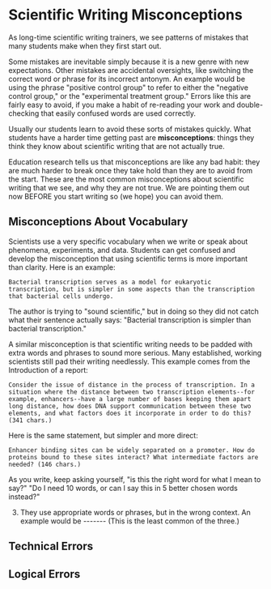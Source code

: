 # Scientific Writing Misconceptions

As long-time scientific writing trainers, we see patterns of mistakes that many students make when they first start out. 

Some mistakes are inevitable simply because it is a new genre with new expectations. Other mistakes are accidental oversights, like switching the correct word or phrase for its incorrect antonym. An example would be using the phrase "positive control group" to refer to either the "negative control group," or the "experimental treatment group." Errors like this are fairly easy to avoid, if you make a habit of re-reading your work and double-checking that easily confused words are used correctly.  

Usually our students learn to avoid these sorts of mistakes quickly. What students have a harder time getting past are __misconceptions__: things they think they know about scientific writing that are not actually true.

Education research tells us that misconceptions are like any bad habit: they are much harder to break once they take hold than they are to avoid from the start. These are the most common misconceptions about scientific writing that we see, and why they are not true. We are pointing them out now BEFORE you start writing so (we hope) you can avoid them.


## Misconceptions About Vocabulary

Scientists use a very specific vocabulary when we write or speak about phenomena, experiments, and data. Students can get confused and develop the misconception that using scientific terms is more important than clarity. Here is an example: 

	Bacterial transcription serves as a model for eukaryotic transcription, but is simpler in some aspects than the transcription that bacterial cells undergo.

The author is trying to "sound scientific," but in doing so they did not catch what their sentence actually says: "Bacterial transcription is simpler than bacterial transcription." 

A similar misconception is that scientific writing needs to be padded with extra words and phrases to sound more serious. Many established, working scientists still pad their writing needlessly. This example comes from the Introduction of a report:
    
	Consider the issue of distance in the process of transcription. In a situation where the distance between two transcription elements--for example, enhancers--have a large number of bases keeping them apart long distance, how does DNA support communication between these two elements, and what factors does it incorporate in order to do this? (341 chars.)

Here is the same statement, but simpler and more direct: 

	Enhancer binding sites can be widely separated on a promoter. How do proteins bound to these sites interact? What intermediate factors are needed? (146 chars.)

As you write, keep asking yourself, "is this the right word for what I mean to say?" "Do I need 10 words, or can I say this in 5 better chosen words instead?"



3. They use appropriate words or phrases, but in the wrong context. An example would be ------- (This is the least common of the three.)


## Technical Errors



## Logical Errors



   
